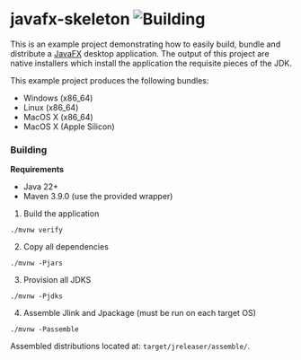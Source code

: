 
# javafx-skeleton ![Building](https://github.com/rcuprak/javafx-skeleton/actions/workflows/maven.yml/badge.svg)

This is an example project demonstrating how to easily build, bundle and distribute a [JavaFX](https://openjfx.io) desktop application.
The output of this project are native installers which install the application the requisite pieces of the JDK.

This example project produces the following bundles:
- Windows (x86_64)
- Linux (x86_64)
- MacOS X (x86_64)
- MacOS X (Apple Silicon)

### Building

**Requirements**
 - Java 22+
 - Maven 3.9.0 (use the provided wrapper)

1. Build the application
```
./mvnw verify
```
2. Copy all dependencies
```
./mvnw -Pjars
```
3. Provision all JDKS
```
./mvnw -Pjdks
```
4. Assemble Jlink and Jpackage (must be run on each target OS)
```
./mvnw -Passemble
```

Assembled distributions located at: `target/jreleaser/assemble/`.
